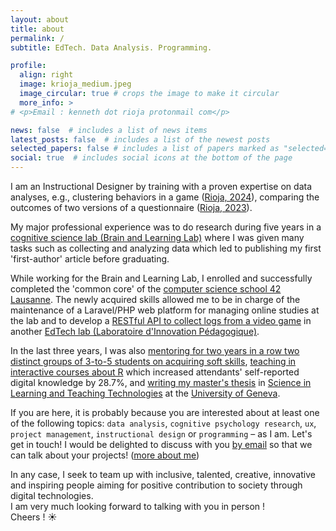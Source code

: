 ```yaml
---
layout: about
title: about
permalink: /
subtitle: EdTech. Data Analysis. Programming.

profile:
  align: right
  image: krioja_medium.jpeg
  image_circular: true # crops the image to make it circular
  more_info: >
# <p>Email : kenneth dot rioja protonmail com</p>

news: false  # includes a list of news items
latest_posts: false  # includes a list of the newest posts
selected_papers: false # includes a list of papers marked as "selected={true}"
social: true  # includes social icons at the bottom of the page
---
```


I am an Instructional Designer by training with a proven expertise on data analyses, e.g., clustering behaviors in a game ([Rioja, 2024](http://dx.doi.org/10.13140/RG.2.2.36751.19365/1)), comparing the outcomes of two versions of a questionnaire ([Rioja, 2023](https://doi.org/10.1037/tmb0000106)).

My major professional experience was to do research during five years in a [cognitive science lab (Brain and Learning Lab)](https://www.unige.ch/fapse/brainlearning/) where I was given many tasks such as collecting and analyzing data which led to publishing my first 'first-author' article before graduating.

While working for the Brain and Learning Lab, I enrolled and successfully completed the 'common core' of the [computer science school 42 Lausanne](https://42lausanne.ch/). The newly acquired skills allowed me to be in charge of the maintenance of a Laravel/PHP web platform for managing online studies at the lab and to develop a [RESTful API to collect logs from a video game](https://github.com/kennethrioja/flask-restfulapi/) in another [EdTech lab (Laboratoire d'Innovation Pédagogique)](https://www.lip-unige.ch/2024/01/23/en-avant-vers-2024/).

In the last three years, I was also [mentoring for two years in a row two distinct groups of 3-to-5 students on acquiring soft skills](https://www.linkedin.com/posts/kennethrioja_projet-dinnovation-p%C3%A9dagogique-comp%C3%A9tences-activity-7046728449331269632-67lV), [teaching in interactive courses about R](https://elearning.unige.ch/formation/) which increased attendants' self-reported digital knowledge by 28.7%, and [writing my master's thesis](http://dx.doi.org/10.13140/RG.2.2.36751.19365/1) in [Science in Learning and Teaching Technologies](https://maltt.unige.ch/) at the [University of Geneva](https://unige.ch/).

<!-- Accomplished X as by measured Y by doing Z -->

If you are here, it is probably because you are interested about at least one of the following topics: `data analysis`, `cognitive psychology research`, `ux`, `project management`, `instructional design` or `programming` – as I am. Let's get in touch! I would be delighted to discuss with you [by email](mailto:kennethrioja@protonmail.com) so that we can talk about your projects! ([more about me](https://kennethrioja.github.io/blog/2023/university-between-bachelor-and-master/))

In any case, I seek to team up with inclusive, talented, creative, innovative and inspiring people aiming for positive contribution to society through digital technologies.<br>
I am very much looking forward to talking with you in person !<br>
Cheers ! ☀️